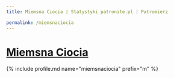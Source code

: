 ```yaml
---
title: Miemsna Ciocia | Statystyki patronite.pl | Patromierz

permalink: /miemsnaciocia
---
```


# [Miemsna Ciocia](https://patronite.pl/miemsnaciocia)

{% include profile.md name="miemsnaciocia" prefix="m" %}
